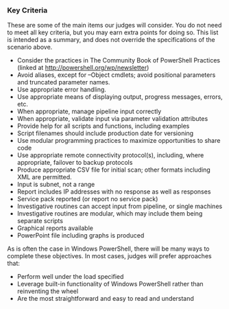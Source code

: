 ### Key Criteria
These are some of the main items our judges will consider. You do not need to meet all key criteria, but you may earn extra points for doing so. This list is intended as a summary, and does not override the specifications of the scenario above.
- Consider the practices in The Community Book of PowerShell Practices (linked at http://powershell.org/wp/newsletter)
- Avoid aliases, except for –Object cmdlets; avoid positional parameters and truncated parameter names.
- Use appropriate error handling.
- Use appropriate means of displaying output, progress messages, errors, etc.
- When appropriate, manage pipeline input correctly
- When appropriate, validate input via parameter validation attributes
- Provide help for all scripts and functions, including examples
- Script filenames should include production date for versioning
- Use modular programming practices to maximize opportunities to share code
- Use appropriate remote connectivity protocol(s), including, where appropriate, failover to backup protocols
- Produce appropriate CSV file for initial scan; other formats including XML are permitted.
- Input is subnet, not a range
- Report includes IP addresses with no response as well as responses
- Service pack reported (or report no service pack)
- Investigative routines can accept input from pipeline, or single machines
- Investigative routines are modular, which may include them being separate scripts
- Graphical reports available
- PowerPoint file including graphs is produced

As is often the case in Windows PowerShell, there will be many ways to complete these objectives. In most cases, judges will prefer approaches that:
- Perform well under the load specified
- Leverage built-in functionality of Windows PowerShell rather than reinventing the wheel
- Are the most straightforward and easy to read and understand
